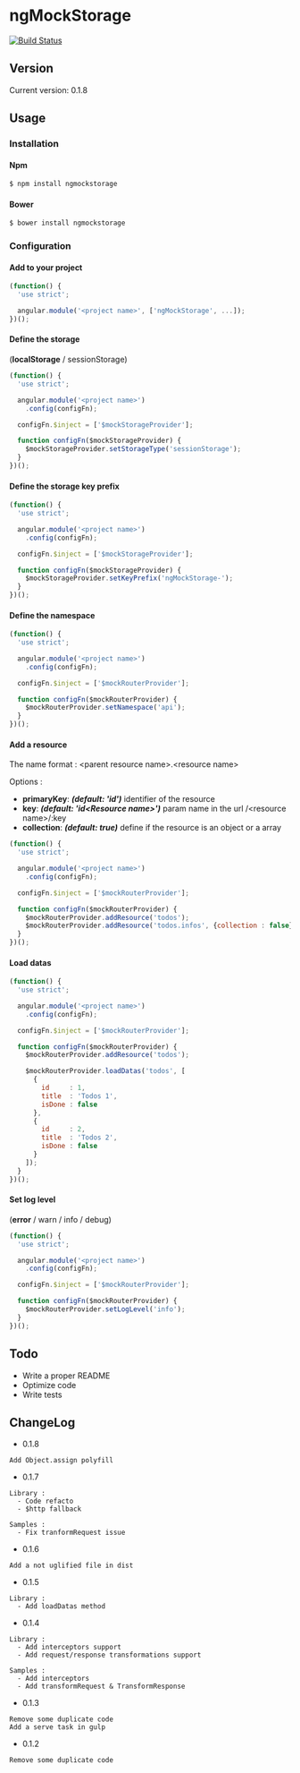 # ngMockStorage


[![Build Status](https://travis-ci.org/AshDevFr/ngMockStorage.svg?branch=master)](https://travis-ci.org/AshDevFr/ngMockStorage)


## Version 
Current version: 0.1.8

## Usage

### Installation

#### Npm
```sh
$ npm install ngmockstorage
```

#### Bower
```sh
$ bower install ngmockstorage
```

### Configuration

#### Add to your project
```js
(function() {
  'use strict';

  angular.module('<project name>', ['ngMockStorage', ...]);
})();
```

#### Define the storage

(__localStorage__ / sessionStorage)

```js
(function() {
  'use strict';

  angular.module('<project name>')
    .config(configFn);

  configFn.$inject = ['$mockStorageProvider'];

  function configFn($mockStorageProvider) {
    $mockStorageProvider.setStorageType('sessionStorage');
  }
})();
```

#### Define the storage key prefix
```js
(function() {
  'use strict';

  angular.module('<project name>')
    .config(configFn);

  configFn.$inject = ['$mockStorageProvider'];

  function configFn($mockStorageProvider) {
    $mockStorageProvider.setKeyPrefix('ngMockStorage-');
  }
})();
```

#### Define the namespace
```js
(function() {
  'use strict';

  angular.module('<project name>')
    .config(configFn);

  configFn.$inject = ['$mockRouterProvider'];

  function configFn($mockRouterProvider) {
    $mockRouterProvider.setNamespace('api');
  }
})();
```

#### Add a resource

The name format : \<parent resource name\>.\<resource name\>

Options : 

* __primaryKey__: ___(default: 'id')___ identifier of the resource
* __key__: ___(default: 'id\<Resource name\>')___ param name in the url /\<resource name\>/:key
* __collection__: ___(default: true)___ define if the resource is an object or a array


```js
(function() {
  'use strict';

  angular.module('<project name>')
    .config(configFn);

  configFn.$inject = ['$mockRouterProvider'];

  function configFn($mockRouterProvider) {
    $mockRouterProvider.addResource('todos');
    $mockRouterProvider.addResource('todos.infos', {collection : false});
  }
})();
```

#### Load datas
```js
(function() {
  'use strict';

  angular.module('<project name>')
    .config(configFn);

  configFn.$inject = ['$mockRouterProvider'];

  function configFn($mockRouterProvider) {
    $mockRouterProvider.addResource('todos');

    $mockRouterProvider.loadDatas('todos', [
      {
        id     : 1,
        title  : 'Todos 1',
        isDone : false
      },
      {
        id     : 2,
        title  : 'Todos 2',
        isDone : false
      }
    ]);
  }
})();
```

#### Set log level

(__error__ / warn / info / debug)

```js
(function() {
  'use strict';

  angular.module('<project name>')
    .config(configFn);

  configFn.$inject = ['$mockRouterProvider'];

  function configFn($mockRouterProvider) {
    $mockRouterProvider.setLogLevel('info');
  }
})();
```


## Todo
* Write a proper README
* Optimize code
* Write tests

## ChangeLog
* 0.1.8
```
Add Object.assign polyfill
```
* 0.1.7
```
Library :
  - Code refacto
  - $http fallback
  
Samples :
  - Fix tranformRequest issue
```
* 0.1.6
```
Add a not uglified file in dist
```
* 0.1.5
```
Library :
  - Add loadDatas method
```
* 0.1.4
```
Library : 
  - Add interceptors support
  - Add request/response transformations support
  
Samples : 
  - Add interceptors
  - Add transformRequest & TransformResponse
```
* 0.1.3
```
Remove some duplicate code
Add a serve task in gulp
```
* 0.1.2
```
Remove some duplicate code
```
